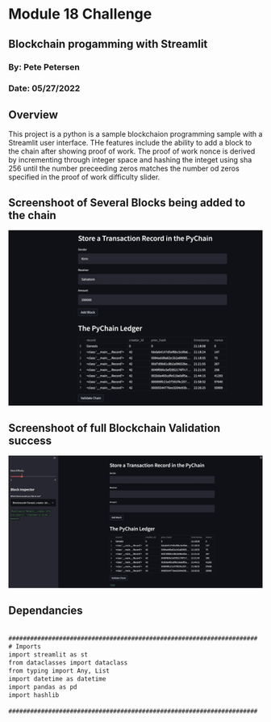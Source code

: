 # Module 18 Challenge  

## Blockchain progamming with Streamlit  

### By:  Pete Petersen  

### Date:  05/27/2022  

## Overview  

This project is a python is a sample blockchaion programming sample with a Streamlit user interface.  THe features include the ability to add a block to the chain after showing proof of work.  The proof of work nonce is derived by incrementing through integer space and hashing the integet using sha 256 until the number preceeding zeros matches the number od zeros specified in the proof of work difficulty slider.

## Screenshoot of Several Blocks being added to the chain

![Add a Block](AddBlock.jpg)

## Screenshoot of full Blockchain Validation success

![Add a Block](ValidateChain.jpg)  

## Dependancies

```

#####################################################################
# Imports
import streamlit as st
from dataclasses import dataclass
from typing import Any, List
import datetime as datetime
import pandas as pd
import hashlib

#####################################################################
```
